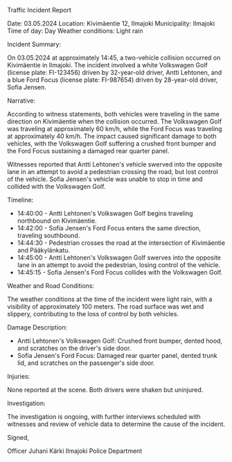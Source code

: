 Traffic Incident Report

Date: 03.05.2024
Location: Kivimäentie 12, Ilmajoki
Municipality: Ilmajoki
Time of day: Day
Weather conditions: Light rain

Incident Summary:

On 03.05.2024 at approximately 14:45, a two-vehicle collision occurred on Kivimäentie in Ilmajoki. The incident involved a white Volkswagen Golf (license plate: FI-123456) driven by 32-year-old driver, Antti Lehtonen, and a blue Ford Focus (license plate: FI-987654) driven by 28-year-old driver, Sofia Jensen.

Narrative:

According to witness statements, both vehicles were traveling in the same direction on Kivimäentie when the collision occurred. The Volkswagen Golf was traveling at approximately 60 km/h, while the Ford Focus was traveling at approximately 40 km/h. The impact caused significant damage to both vehicles, with the Volkswagen Golf suffering a crushed front bumper and the Ford Focus sustaining a damaged rear quarter panel.

Witnesses reported that Antti Lehtonen's vehicle swerved into the opposite lane in an attempt to avoid a pedestrian crossing the road, but lost control of the vehicle. Sofia Jensen's vehicle was unable to stop in time and collided with the Volkswagen Golf.

Timeline:

* 14:40:00 - Antti Lehtonen's Volkswagen Golf begins traveling northbound on Kivimäentie.
* 14:42:00 - Sofia Jensen's Ford Focus enters the same direction, traveling southbound.
* 14:44:30 - Pedestrian crosses the road at the intersection of Kivimäentie and Pääkylänkatu.
* 14:45:00 - Antti Lehtonen's Volkswagen Golf swerves into the opposite lane in an attempt to avoid the pedestrian, losing control of the vehicle.
* 14:45:15 - Sofia Jensen's Ford Focus collides with the Volkswagen Golf.

Weather and Road Conditions:

The weather conditions at the time of the incident were light rain, with a visibility of approximately 100 meters. The road surface was wet and slippery, contributing to the loss of control by both vehicles.

Damage Description:

* Antti Lehtonen's Volkswagen Golf: Crushed front bumper, dented hood, and scratches on the driver's side door.
* Sofia Jensen's Ford Focus: Damaged rear quarter panel, dented trunk lid, and scratches on the passenger's side door.

Injuries:

None reported at the scene. Both drivers were shaken but uninjured.

Investigation:

The investigation is ongoing, with further interviews scheduled with witnesses and review of vehicle data to determine the cause of the incident.

Signed,

Officer Juhani Kärki
Ilmajoki Police Department